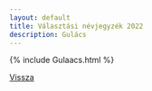 ```yaml
---
layout: default
title: Választási névjegyzék 2022
description: Gulács
---
```


{% include Gulaacs.html %}

[Vissza](./)